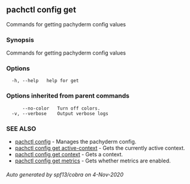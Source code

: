 ## pachctl config get

Commands for getting pachyderm config values

### Synopsis

Commands for getting pachyderm config values

### Options

```
  -h, --help   help for get
```

### Options inherited from parent commands

```
      --no-color   Turn off colors.
  -v, --verbose    Output verbose logs
```

### SEE ALSO

* [pachctl config](pachctl_config.md)	 - Manages the pachyderm config.
* [pachctl config get active-context](pachctl_config_get_active-context.md)	 - Gets the currently active context.
* [pachctl config get context](pachctl_config_get_context.md)	 - Gets a context.
* [pachctl config get metrics](pachctl_config_get_metrics.md)	 - Gets whether metrics are enabled.

###### Auto generated by spf13/cobra on 4-Nov-2020
